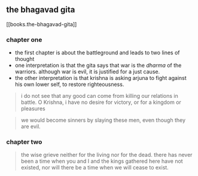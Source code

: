 
## the bhagavad gita

[[books.the-bhagavad-gita]]

### chapter one

- the first chapter is about the battleground and leads to two lines of thought
- one interpretation is that the gita says that war is the _dharma_ of the warriors. although war is evil, it is justified for a just cause.
- the other interpretation is that krishna is asking arjuna to fight against his own lower self, to restore righteousness.

> i do not see that any good can come from killing our relations in battle. O Krishna, i have
> no desire for victory, or for a kingdom or pleasures

> we would become sinners by slaying these men, even though they are evil.


### chapter two

> the wise grieve neither for the living nor for the dead. there has never been a time
> when you and I and the kings gathered here have not existed, nor will there be a time
> when we will cease to exist.